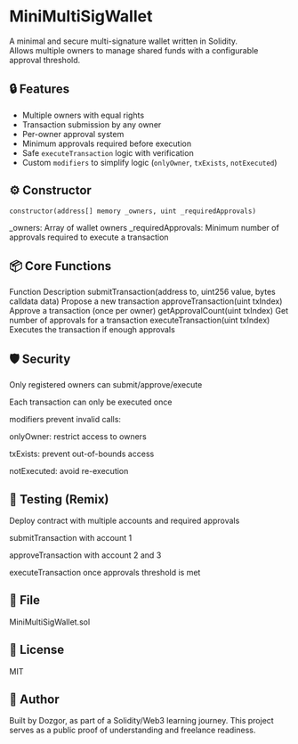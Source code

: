 # MiniMultiSigWallet

A minimal and secure multi-signature wallet written in Solidity.  
Allows multiple owners to manage shared funds with a configurable approval threshold.

## 🔒 Features

- Multiple owners with equal rights
- Transaction submission by any owner
- Per-owner approval system
- Minimum approvals required before execution
- Safe `executeTransaction` logic with verification
- Custom `modifiers` to simplify logic (`onlyOwner`, `txExists`, `notExecuted`)

## ⚙️ Constructor

```solidity
constructor(address[] memory _owners, uint _requiredApprovals)
```
_owners: Array of wallet owners
_requiredApprovals: Minimum number of approvals required to execute a transaction

## 📦 Core Functions

Function	Description
submitTransaction(address to, uint256 value, bytes calldata data)	Propose a new transaction
approveTransaction(uint txIndex)	Approve a transaction (once per owner)
getApprovalCount(uint txIndex)	Get number of approvals for a transaction
executeTransaction(uint txIndex)	Executes the transaction if enough approvals

## 🛡️ Security

Only registered owners can submit/approve/execute

Each transaction can only be executed once

modifiers prevent invalid calls:

onlyOwner: restrict access to owners

txExists: prevent out-of-bounds access

notExecuted: avoid re-execution

## 🧪 Testing (Remix)

Deploy contract with multiple accounts and required approvals

submitTransaction with account 1

approveTransaction with account 2 and 3

executeTransaction once approvals threshold is met

## 📁 File

MiniMultiSigWallet.sol

## 📜 License

MIT

## 🧠 Author

Built by Dozgor, as part of a Solidity/Web3 learning journey.
This project serves as a public proof of understanding and freelance readiness.
